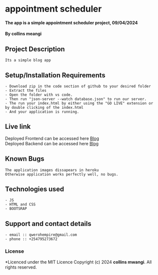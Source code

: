 # appointment scheduler
#### The app is a simple appointment scheduler project, 09/04/2024
#### **By collins meangi**
## Project Description
    Its a simple blog app
## Setup/Installation Requirements
    - Download zip in the code section of github to your desired folder
    - Extract the files
    - Open the folder with vs code.
    - Then run "json-server --watch database.json" to run our server.
    - The run your index.html by either using the "GO LIVE" extension or by double clicking of the index.html
    - And your application is running.
       
## Live link
Deployed Frontend can be accessed here [Blog]()  
Deployed Backend can be accessed here [Blog]()  


## Known Bugs
    The application images dissapears in heroku
    Otherwise application works perfectly well, no bugs.

## Technologies used
    - JS
    - HTML and CSS
    - BOOTSRAP

## Support and contact details
    - email :: qwerohempire@gmail.com
    - phone :: +254795273672

### License
*Licenced under the MIT Licence
Copyright (c) 2024 **collins mwangi**. All rights reserved.
